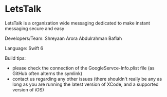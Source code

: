 # LetsTalk
LetsTalk is a organization wide messaging dedicated to make instant messaging secure and easy

Developers/Team:
Shreyaan Arora
Abdulrahman Baflah

Language: Swift 6

Build tips:
- please check the connection of the GoogleServce-Info.plist file (as GitHub often alterns the symlink)
- contact us regarding any other issues (there shouldn't really be any as long as you are running the latest version of XCode, and a supported version of iOS)

